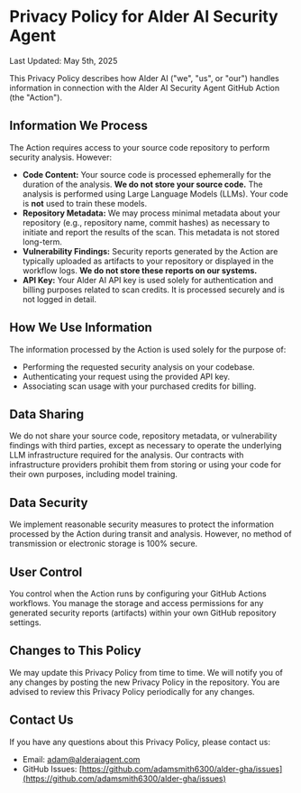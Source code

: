 # Privacy Policy for Alder AI Security Agent

Last Updated: May 5th, 2025

This Privacy Policy describes how Alder AI ("we", "us", or "our") handles information in connection with the Alder AI Security Agent GitHub Action (the "Action").

## Information We Process

The Action requires access to your source code repository to perform security analysis. However:

*   **Code Content:** Your source code is processed ephemerally for the duration of the analysis. **We do not store your source code.** The analysis is performed using Large Language Models (LLMs). Your code is **not** used to train these models.
*   **Repository Metadata:** We may process minimal metadata about your repository (e.g., repository name, commit hashes) as necessary to initiate and report the results of the scan. This metadata is not stored long-term.
*   **Vulnerability Findings:** Security reports generated by the Action are typically uploaded as artifacts to your repository or displayed in the workflow logs. **We do not store these reports on our systems.**
*   **API Key:** Your Alder AI API key is used solely for authentication and billing purposes related to scan credits. It is processed securely and is not logged in detail.

## How We Use Information

The information processed by the Action is used solely for the purpose of:

*   Performing the requested security analysis on your codebase.
*   Authenticating your request using the provided API key.
*   Associating scan usage with your purchased credits for billing.

## Data Sharing

We do not share your source code, repository metadata, or vulnerability findings with third parties, except as necessary to operate the underlying LLM infrastructure required for the analysis. Our contracts with infrastructure providers prohibit them from storing or using your code for their own purposes, including model training.

## Data Security

We implement reasonable security measures to protect the information processed by the Action during transit and analysis. However, no method of transmission or electronic storage is 100% secure.

## User Control

You control when the Action runs by configuring your GitHub Actions workflows. You manage the storage and access permissions for any generated security reports (artifacts) within your own GitHub repository settings.

## Changes to This Policy

We may update this Privacy Policy from time to time. We will notify you of any changes by posting the new Privacy Policy in the repository. You are advised to review this Privacy Policy periodically for any changes.

## Contact Us

If you have any questions about this Privacy Policy, please contact us:

*   Email: [adam@alderaiagent.com](mailto:adam@alderaiagent.com)
*   GitHub Issues: [https://github.com/adamsmith6300/alder-gha/issues](https://github.com/adamsmith6300/alder-gha/issues) 
